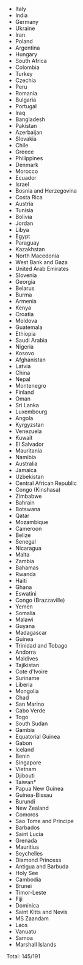 * Italy
* India
* Germany
* Ukraine
* Iran
* Poland
* Argentina
* Hungary
* South Africa
* Colombia
* Turkey
* Czechia
* Peru
* Romania
* Bulgaria
* Portugal
* Iraq
* Bangladesh
* Pakistan
* Azerbaijan
* Slovakia
* Chile
* Greece
* Philippines
* Denmark
* Morocco
* Ecuador
* Israel
* Bosnia and Herzegovina
* Costa Rica
* Austria
* Tunisia
* Bolivia
* Jordan
* Libya
* Egypt
* Paraguay
* Kazakhstan
* North Macedonia
* West Bank and Gaza
* United Arab Emirates
* Slovenia
* Georgia
* Belarus
* Burma
* Armenia
* Kenya
* Croatia
* Moldova
* Guatemala
* Ethiopia
* Saudi Arabia
* Nigeria
* Kosovo
* Afghanistan
* Latvia
* China
* Nepal
* Montenegro
* Finland
* Oman
* Sri Lanka
* Luxembourg
* Angola
* Kyrgyzstan
* Venezuela
* Kuwait
* El Salvador
* Mauritania
* Namibia
* Australia
* Jamaica
* Uzbekistan
* Central African Republic
* Congo (Kinshasa)
* Zimbabwe
* Bahrain
* Botswana
* Qatar
* Mozambique
* Cameroon
* Belize
* Senegal
* Nicaragua
* Malta
* Zambia
* Bahamas
* Rwanda
* Haiti
* Ghana
* Eswatini
* Congo (Brazzaville)
* Yemen
* Somalia
* Malawi
* Guyana
* Madagascar
* Guinea
* Trinidad and Tobago
* Andorra
* Maldives
* Tajikistan
* Cote d'Ivoire
* Suriname
* Liberia
* Mongolia
* Chad
* San Marino
* Cabo Verde
* Togo
* South Sudan
* Gambia
* Equatorial Guinea
* Gabon
* Iceland
* Benin
* Singapore
* Vietnam
* Djibouti
* Taiwan*
* Papua New Guinea
* Guinea-Bissau
* Burundi
* New Zealand
* Comoros
* Sao Tome and Principe
* Barbados
* Saint Lucia
* Grenada
* Mauritius
* Seychelles
* Diamond Princess
* Antigua and Barbuda
* Holy See
* Cambodia
* Brunei
* Timor-Leste
* Fiji
* Dominica
* Saint Kitts and Nevis
* MS Zaandam
* Laos
* Vanuatu
* Samoa
* Marshall Islands

Total: 145/191